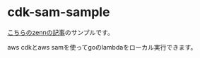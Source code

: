 # cdk-sam-sample

[こちらのzennの記事](https://zenn.dev/odangogaki/articles/705ac7f4dc7f3b)のサンプルです。

aws cdkとaws samを使ってgoのlambdaをローカル実行できます。

